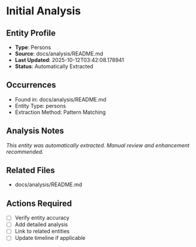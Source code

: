 # Initial Analysis

## Entity Profile
- **Type**: Persons
- **Source**: docs/analysis/README.md
- **Last Updated**: 2025-10-12T03:42:08.178941
- **Status**: Automatically Extracted

## Occurrences
- Found in: docs/analysis/README.md
- Entity Type: persons
- Extraction Method: Pattern Matching

## Analysis Notes
*This entity was automatically extracted. Manual review and enhancement recommended.*

## Related Files
- docs/analysis/README.md

## Actions Required
- [ ] Verify entity accuracy
- [ ] Add detailed analysis
- [ ] Link to related entities
- [ ] Update timeline if applicable
